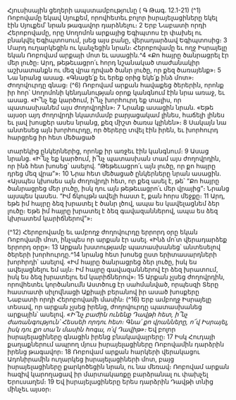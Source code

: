 
Հյուսիսային ցեղերի ապստամբությունը
( Գ Թագ. 12.1-21)
(^1) Ռոբովամը եկավ Սյուքեմ, որովհետեւ բոլոր իսրայելացիները եկել էին Սյուքեմ՝ նրան թագավոր դարձնելու։ 2 Երբ
Նաբատի որդի Հերոբովամը, որը Սողոմոն արքայից Եգիպտոս էր փախել ու բնակվել Եգիպտոսում, լսեց այս բանը,
վերադարձավ Եգիպտոսից։ 3 Մարդ ուղարկեցին ու կանչեցին նրան։ Հերոբովամը եւ ողջ Իսրայելը եկան Ռոբովամ
արքայի մոտ եւ ասացին.^4 «Քո հայրը ծանրացրել էր մեր լուծը։ Արդ, թեթեւացրո՛ւ հորդ նշանակած տաժանակիր
աշխատանքն ու մեզ վրա դրված ծանր լուծը, որ քեզ ծառայենք»։ 5 Նա նրանց ասաց. «Գնացե՛ք եւ երեք օրից եկե՛ք ինձ
մոտ»։ Ժողովուրդը գնաց։
(^6) Ռոբովամ արքան հավաքեց ծերերին, որոնք իր հոր՝ Սողոմոնի կենդանության օրոք կանգնում էին նրա առաջ, եւ
ասաց. «Ի՞նչ եք կարծում, ի՞նչ խորհուրդ եք տալիս, որ պատասխանեմ այս ժողովրդին»։ 7 Նրանք ասացին նրան. «Եթե
այսօր այդ ժողովրդի նկատմամբ բարյացակամ լինես, հաճելի լինես եւ լավ խոսքեր ասես նրանց, քեզ միշտ ծառա
կլինեն»։ 8 Սակայն նա անտեսեց այն խորհուրդը, որ ծերերը տվել էին իրեն, եւ խորհուրդ հարցրեց իր հետ մեծացած


տարեկից ընկերներից, որոնք իր առջեւ էին կանգնում։ 9 Ասաց նրանց. «Ի՞նչ եք կարծում, ի՞նչ պատասխան տամ այս
ժողովրդին, որ ինձ հետ խոսեց՝ ասելով. “Թեթեւացրո՛ւ այն լուծը, որ քո հայրը դրեց մեզ վրա”»։ 10 Նրա հետ մեծացած
ընկերները նրան ասացին. «Այսպես կխոսես այն ժողովրդի հետ, որ քեզ ասել է, թե՝ “Քո հայրը ծանրացրեց մեր լուծը,
իսկ դու այն թեթեւացրո՛ւ մեր վրայից”։ Նրանց այսպես կասես. “Իմ ճկույթն ավելի հաստ է, քան հորս մեջքը։ 11 Արդ, եթե
իմ հայրը ձեզ խրատել է ծանր լծով, ապա ես կավելացնեմ ձեր լուծը։ Եթե իմ հայրը խրատել է ձեզ գավազաններով, ապա
ես ձեզ կխրատեմ կարիճներով”»։

(^12) Հերոբովամը եւ ամբողջ ժողովուրդը երրորդ օրը եկան Ռոբովամի մոտ, ինչպես որ արքան էր ասել. «Ինձ մո՛տ
վերադարձեք երրորդ օրը»։ 13 Արքան խստությամբ պատասխանեց՝ անտեսելով ծերերի խորհուրդը.^14 նրանց հետ խոսեց
ըստ երիտասարդների խորհրդի՝ ասելով. «Իմ հայրը ծանրացրեց ձեր լուծը, իսկ ես ավելացնելու եմ այն։ Իմ հայրը
գավազաններով էր ձեզ խրատում, իսկ ես ձեզ խրատելու եմ կարիճներով»։ 15 Արքան չլսեց ժողովրդին, որովհետեւ
կործանումն Աստծուց էր սահմանված, որպեսզի Տերը հաստատի սիլովնացի Աքիայի բերանով իր ասած խոսքերը
Նաբատի որդի Հերոբովամի մասին։
(^16) Երբ ամբողջ Իսրայելը տեսավ, որ արքան չլսեց իրենց, ժողովուրդը պատասխանեց արքային՝ ասելով.
_«Ի՞նչ բաժին ունենք Դավթի հետ,
ի՞նչ ժառանգություն՝ Հեսսեի որդու հետ։
Գնա՛ քո վրանները, ո՜վ Իսրայել,
իսկ դու քո տա՛ն մասին հոգա, ո՛վ Դավիթ»։_
Եվ բոլոր իսրայելացիները գնացին իրենց բնակավայրերը։ 17 Իսկ Հուդայի քաղաքներում ապրող մյուս
իսրայելացիները Ռոբովամին դարձրին իրենց թագավոր։ 18 Ռոբովամ արքան հարկերի վերակացու Ադոնիրամին
ուղարկեց իսրայելացիների մոտ, բայց իսրայելացիները քարկոծեցին նրան, ու նա մեռավ։ Ռոբովամ արքան հազիվ
կարողացավ իր մարտակառքը բարձրանալ ու փախչել Երուսաղեմ։ 19 Եվ իսրայելացիները երես դարձրին Դավթի տնից
մինչեւ այսօր։
